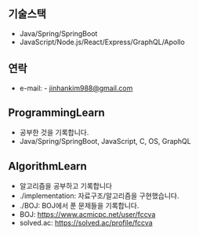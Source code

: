 ## 기술스택
- Java/Spring/SpringBoot
- JavaScript/Node.js/React/Express/GraphQL/Apollo

## 연락
- e-mail: - jinhankim988@gmail.com

## ProgrammingLearn
- 공부한 것을 기록합니다.
- Java/Spring/SpringBoot, JavaScript, C, OS, GraphQL

## AlgorithmLearn
- 알고리즘을 공부하고 기록합니다
- ./implementation: 자료구조/알고리즘을 구현했습니다.
- ./BOJ: BOJ에서 푼 문제들을 기록합니다.
- BOJ: https://www.acmicpc.net/user/fccva
- solved.ac: https://solved.ac/profile/fccva


<!--
**jhkim988/jhkim988** is a ✨ _special_ ✨ repository because its `README.md` (this file) appears on your GitHub profile.

Here are some ideas to get you started:

- 🔭 I’m currently working on ...
- 🌱 I’m currently learning ...
- 👯 I’m looking to collaborate on ...
- 🤔 I’m looking for help with ...
- 💬 Ask me about ...
- 📫 How to reach me: ...
- 😄 Pronouns: ...
- ⚡ Fun fact: ...
-->
